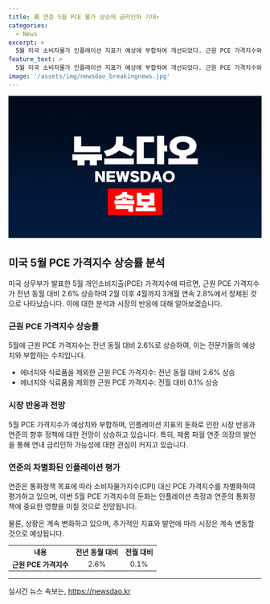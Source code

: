 ```yaml
---
title: 美 연준 5월 PCE 물가 상승에 금리인하 기대↑
categories:
  - News
excerpt: >
  5월 미국 소비자물가 인플레이션 지표가 예상에 부합하여 개선되었다. 근원 PCE 가격지수와 소비자물가지수(CPI) 상승률이 낮아지며, 연준이 통화정책을 조정할 여지가 있다는 시장 기대가 높아지고 있다. 5월 개인소비지출은 전문가 예상에 미치지 못했지만, 물가 상승세가 다소 둔화된 것으로 나타났다. 제롬 파월 연준 의장은 이러한 지표를 환영하며 추가로 나오길 희망한다고 밝혔다.
feature_text: >
  5월 미국 소비자물가 인플레이션 지표가 예상에 부합하여 개선되었다. 근원 PCE 가격지수와 소비자물가지수(CPI) 상승률이 낮아지며, 연준이 통화정책을 조정할 여지가 있다는 시장 기대가 높아지고 있다. 5월 개인소비지출은 전문가 예상에 미치지 못했지만, 물가 상승세가 다소 둔화된 것으로 나타났다. 제롬 파월 연준 의장은 이러한 지표를 환영하며 추가로 나오길 희망한다고 밝혔다.
image: '/assets/img/newsdao_breakingnews.jpg'
---
```


<p><img src="/assets/img/newsdao_breakingnews.jpg" alt="pcversion 속보" /></p>

<h2 data-ke-size="size26">미국 5월 PCE 가격지수 상승률 분석</h2>

<p data-ke-size="size16">미국 상무부가 발표한 5월 개인소비지출(PCE) 가격지수에 따르면, 근원 PCE 가격지수가 전년 동월 대비 2.6% 상승하여 2월 이후 4월까지 3개월 연속 2.8%에서 정체된 것으로 나타났습니다. 이에 대한 분석과 시장의 반응에 대해 알아보겠습니다.</p>

<h3><b>근원 PCE 가격지수 상승률</b></h3>

<p data-ke-size="size16">5월에 근원 PCE 가격지수는 전년 동월 대비 2.6%로 상승하여, 이는 전문가들의 예상치와 부합하는 수치입니다.</p>

<ul>
  <li>에너지와 식료품을 제외한 근원 PCE 가격지수: 전년 동월 대비 2.6% 상승</li>
  <li>에너지와 식료품을 제외한 근원 PCE 가격지수: 전월 대비 0.1% 상승</li>
</ul>

<h3><b>시장 반응과 전망</b></h3>

<p data-ke-size="size16">5월 PCE 가격지수가 예상치와 부합하며, 인플레이션 지표의 둔화로 인한 시장 반응과 연준의 향후 정책에 대한 전망이 상승하고 있습니다. 특히, 제롬 파월 연준 의장의 발언을 통해 연내 금리인하 가능성에 대한 관심이 커지고 있습니다.</p>

<h3><b>연준의 차별화된 인플레이션 평가</b></h3>

<p data-ke-size="size16">연준은 통화정책 목표에 따라 소비자물가지수(CPI) 대신 PCE 가격지수를 차별화하여 평가하고 있으며, 이번 5월 PCE 가격지수의 둔화는 인플레이션 측정과 연준의 통화정책에 중요한 영향을 미칠 것으로 전망됩니다.</p>

<p data-ke-size="size16">물론, 상황은 계속 변화하고 있으며, 추가적인 지표와 발언에 따라 시장은 계속 변동할 것으로 예상됩니다.</p>

<table>
  <tr>
    <td style="text-align: center; height: 17px;"><b>내용</b></td>
    <td style="text-align: center; height: 17px;"><b>전년 동월 대비</b></td>
    <td style="text-align: center; height: 17px;"><b>전월 대비</b></td>
  </tr>
  <tr>
    <td style="text-align: center; height: 17px;"><b>근원 PCE 가격지수</b></td>
    <td style="text-align: center; height: 17px;">2.6%</td>
    <td style="text-align: center; height: 17px;">0.1%</td>
  </tr>
</table>

<hr>
실시간 뉴스 속보는, <a href="https://newsdao.kr" rel="dofollow">https://newsdao.kr</a>


